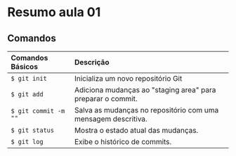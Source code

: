# Resumo aula 01

## Comandos

| Comandos Básicos   | Descrição                           |
| :---------- | :---------------------------------- |
| `$ git init` |  Inicializa um novo repositório Git |
| `$ git add `  | Adiciona mudanças ao "staging area" para preparar o commit.  |
| `$ git commit -m "" ` | Salva as mudanças no repositório com uma mensagem descritiva. |
| `$ git status` | Mostra o estado atual das mudanças.|
| `$ git log` | Exibe o histórico de commits. |
